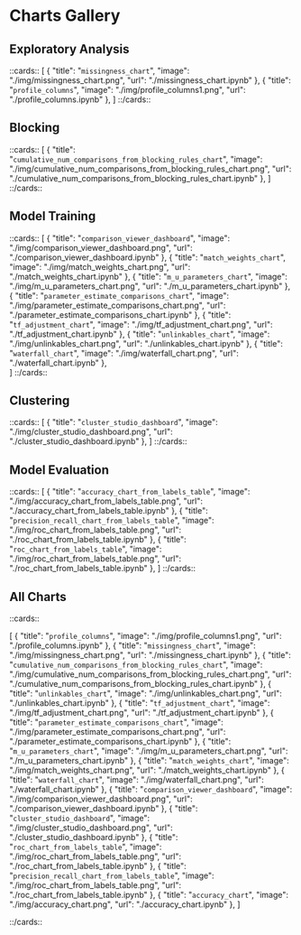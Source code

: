 # Charts Gallery

## Exploratory Analysis

::cards::
[
  {
    "title": "`missingness_chart`",
    "image": "./img/missingness_chart.png",
    "url": "./missingness_chart.ipynb"
  },
  {
    "title": "`profile_columns`",
    "image": "./img/profile_columns1.png",
    "url": "./profile_columns.ipynb"
  },
]
::/cards::

## Blocking

::cards::
[
    {
    "title": "`cumulative_num_comparisons_from_blocking_rules_chart`",
    "image": "./img/cumulative_num_comparisons_from_blocking_rules_chart.png",
    "url": "./cumulative_num_comparisons_from_blocking_rules_chart.ipynb"
    },
]
::/cards::

## Model Training

::cards::
[
    {
    "title": "`comparison_viewer_dashboard`",
    "image": "./img/comparison_viewer_dashboard.png",
    "url": "./comparison_viewer_dashboard.ipynb"
    },
    {
    "title": "`match_weights_chart`",
    "image": "./img/match_weights_chart.png",
    "url": "./match_weights_chart.ipynb"
    },
    {
    "title": "`m_u_parameters_chart`",
    "image": "./img/m_u_parameters_chart.png",
    "url": "./m_u_parameters_chart.ipynb"
    },
    {
    "title": "`parameter_estimate_comparisons_chart`",
    "image": "./img/parameter_estimate_comparisons_chart.png",
    "url": "./parameter_estimate_comparisons_chart.ipynb"
    },
    {
    "title": "`tf_adjustment_chart`",
    "image": "./img/tf_adjustment_chart.png",
    "url": "./tf_adjustment_chart.ipynb"
    },
    {
    "title": "`unlinkables_chart`",
    "image": "./img/unlinkables_chart.png",
    "url": "./unlinkables_chart.ipynb"
    },
    {
    "title": "`waterfall_chart`",
    "image": "./img/waterfall_chart.png",
    "url": "./waterfall_chart.ipynb"
    },   
]
::/cards::

## Clustering

::cards::
[
    {
    "title": "`cluster_studio_dashboard`",
    "image": "./img/cluster_studio_dashboard.png",
    "url": "./cluster_studio_dashboard.ipynb"
    },
]
::/cards::

## Model Evaluation

::cards::
[
    {
    "title": "`accuracy_chart_from_labels_table`",
    "image": "./img/accuracy_chart_from_labels_table.png",
    "url": "./accuracy_chart_from_labels_table.ipynb"
    },
    {
    "title": "`precision_recall_chart_from_labels_table`",
    "image": "./img/roc_chart_from_labels_table.png",
    "url": "./roc_chart_from_labels_table.ipynb"
    },
    {
    "title": "`roc_chart_from_labels_table`",
    "image": "./img/roc_chart_from_labels_table.png",
    "url": "./roc_chart_from_labels_table.ipynb"
    },
]
::/cards::

## All Charts
::cards::

[
  {
    "title": "`profile_columns`",
    "image": "./img/profile_columns1.png",
    "url": "./profile_columns.ipynb"
  },
  {
    "title": "`missingness_chart`",
    "image": "./img/missingness_chart.png",
    "url": "./missingness_chart.ipynb"
  },
  {
    "title": "`cumulative_num_comparisons_from_blocking_rules_chart`",
    "image": "./img/cumulative_num_comparisons_from_blocking_rules_chart.png",
    "url": "./cumulative_num_comparisons_from_blocking_rules_chart.ipynb"
  },
  {
    "title": "`unlinkables_chart`",
    "image": "./img/unlinkables_chart.png",
    "url": "./unlinkables_chart.ipynb"
  },
  {
    "title": "`tf_adjustment_chart`",
    "image": "./img/tf_adjustment_chart.png",
    "url": "./tf_adjustment_chart.ipynb"
  },
  {
    "title": "`parameter_estimate_comparisons_chart`",
    "image": "./img/parameter_estimate_comparisons_chart.png",
    "url": "./parameter_estimate_comparisons_chart.ipynb"
  },
  {
    "title": "`m_u_parameters_chart`",
    "image": "./img/m_u_parameters_chart.png",
    "url": "./m_u_parameters_chart.ipynb"
  },
  {
    "title": "`match_weights_chart`",
    "image": "./img/match_weights_chart.png",
    "url": "./match_weights_chart.ipynb"
  },
  {
    "title": "`waterfall_chart`",
    "image": "./img/waterfall_chart.png",
    "url": "./waterfall_chart.ipynb"
  },
  {
    "title": "`comparison_viewer_dashboard`",
    "image": "./img/comparison_viewer_dashboard.png",
    "url": "./comparison_viewer_dashboard.ipynb"
  },
  {
    "title": "`cluster_studio_dashboard`",
    "image": "./img/cluster_studio_dashboard.png",
    "url": "./cluster_studio_dashboard.ipynb"
  },
  {
    "title": "`roc_chart_from_labels_table`",
    "image": "./img/roc_chart_from_labels_table.png",
    "url": "./roc_chart_from_labels_table.ipynb"
  },
  {
    "title": "`precision_recall_chart_from_labels_table`",
    "image": "./img/roc_chart_from_labels_table.png",
    "url": "./roc_chart_from_labels_table.ipynb"
  },
  {
    "title": "`accuracy_chart`",
    "image": "./img/accuracy_chart.png",
    "url": "./accuracy_chart.ipynb"
  },
]

::/cards::
